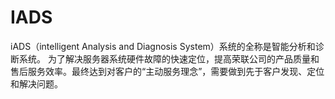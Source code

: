 # IADS
iADS（intelligent Analysis and Diagnosis System）系统的全称是智能分析和诊断系统。
    为了解决服务器系统硬件故障的快速定位，提高荣联公司的产品质量和售后服务效率。最终达到对客户的“主动服务理念”，需要做到先于客户发现、定位和解决问题。
